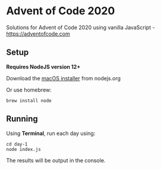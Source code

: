 # Advent of Code 2020

Solutions for Advent of Code 2020 using vanilla JavaScript - https://adventofcode.com

## Setup

**Requires NodeJS version 12+**

Download the [macOS installer](https://nodejs.org/) from nodejs.org

Or use homebrew:

```
brew install node
```

## Running

Using **Terminal**, run each day using:

```
cd day-1
node index.js
```

The results will be output in the console.
